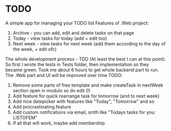 # TODO
A simple app for managing your TODO list
Features of .Web project:
1. Archive - you can add, edit and delete tasks on that page
2. Today - view tasks for today (add + edit too)
3. Next week - view tasks for next week (add them according to the day of the week, + edit ofc)

The whole development process - TDD (At least the best I can at this point). So first I wrote the tests in Tests folder, then implementation so they became green. Took me about 6 hours to get whole backend part to run. 
The .Web part and UI will be improved over time
TODO:
1. Remove some parts of free template and make createTask in nextWeek section open in modulo so do edit (!)
2. Add feature for quick rearrange task for tomorrow (and to next week)
3. Add nice datepicker with features like "Today", "Tomorrow" and so
4. Add procrastinating feature
5. Add custom notifications via email, smth like "Todays tasks for you: LISTOFEM"
6. If all that will work, maybe add membership
